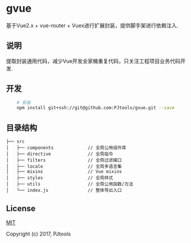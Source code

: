 # gvue
基于Vue2.x + vue-router + Vuex进行扩展封装，提供脚手架进行依赖注入.

## 说明
提取封装通用代码，减少Vue开发全家桶重复代码，只关注工程项目业务代码开发.

## 开发
```bash
    # 安装
    npm install git+ssh://git@github.com:PJtools/gvue.git --save
```

## 目录结构
```shell
├── src
│   ├── components             // 全局公用组件库
│   ├── directive              // 全局指令
│   ├── filters                // 全局过滤接口
│   ├── locale                 // 全局多语言集
│   ├── mixins                 // Vue mixins
│   ├── styles                 // 全局样式
│   ├── utils                  // 全局公用函数/方法
│   └── index.js               // 整体导出入口
```

## License
[MIT](http://opensource.org/licenses/MIT)

Copyright (c) 2017, PJtools
